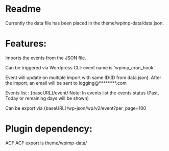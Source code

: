 # Readme
Currently the data file has been placed in the theme/wpimp-data/data.json.

Features:
=====================================

Imports the events from the JSON file.

Can be triggered via Wordpress CLI: event name is 'wpimp_cron_hook'

Event will update on multiple import with same ID(ID from data.json).
After the import, an email will be sent to logging@********.com

Events list : {baseURL}/event/
Note: In events list the events status (Past, Today or  remaining days will be shown)

Can be export via {baseURL}/wp-json/wp/v2/event?per_page=100

Plugin dependency:
==========================================
ACF
ACF export is  theme/wpimp-data/

